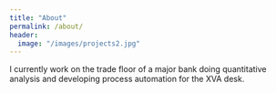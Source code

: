 ```yaml
---
title: "About"
permalink: /about/
header:
  image: "/images/projects2.jpg"
---
```


I currently work on the trade floor of a major bank doing quantitative analysis and developing process automation for the XVA desk. 